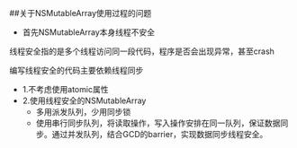 ##关于NSMutableArray使用过程的问题
* 首先NSMutableArray本身线程不安全

线程安全指的是多个线程访问同一段代码，程序是否会出现异常，甚至crash

编写线程安全的代码主要依赖线程同步

* 1.不考虑使用atomic属性
* 2.使用线程安全的NSMutableArray
	* 多用派发队列，少用同步锁
	* 使用串行同步队列，将读取操作，写入操作安排在同一队列，保证数据同步。通过并发队列，结合GCD的barrier，实现数据同步线程安全。 	